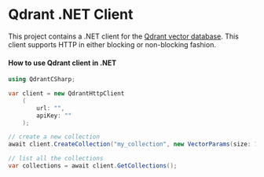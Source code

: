 # Qdrant .NET Client
This project contains a .NET client for the [Qdrant vector database](https://qdrant.tech/). This client supports HTTP in either blocking or non-blocking fashion.

#### How to use Qdrant client in .NET
```csharp
using QdrantCSharp;

var client = new QdrantHttpClient
    (
        url: "", 
        apiKey: ""
    );

// create a new collection
await client.CreateCollection("my_collection", new VectorParams(size: 100, distance: Distance.COSINE));

// list all the collections
var collections = await client.GetCollections();
```
